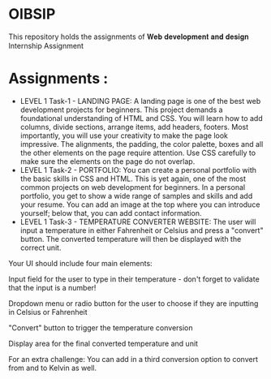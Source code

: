 # OIBSIP
 This repository holds the assignments of 𝐖𝐞𝐛 𝐝𝐞𝐯𝐞𝐥𝐨𝐩𝐦𝐞𝐧𝐭 𝐚𝐧𝐝 𝐝𝐞𝐬𝐢𝐠𝐧 Internship Assignment
 
 # Assignments :

* LEVEL 1 Task-1 -  LANDING PAGE:  A landing page is one of the best web development projects for beginners. This project demands a foundational understanding of HTML      and CSS. You will learn how to add columns, divide sections, arrange items, add headers, footers. Most importantly, you will use your creativity to make the page look   impressive. The alignments, the padding, the color palette, boxes and all the other elements on the page require attention. Use CSS carefully to make sure the elements   on the page do not overlap. 
* LEVEL 1 Task-2 - PORTFOLIO: You can create a personal portfolio with the basic skills in CSS and HTML. This is yet again, one of the most common projects on web         development for beginners. In a personal portfolio, you get to show a wide range of samples and skills and add your resume. You can add an image at the top where you     can introduce yourself; below that, you can add contact information.
* LEVEL 1 Task-3 - TEMPERATURE CONVERTER WEBSITE: The user will input a temperature in either Fahrenheit or Celsius and press a "convert" button. The converted             temperature will then be displayed with the correct unit.

Your UI should include four main elements:

Input field for the user to type in their temperature - don't forget to validate that the input is a number!

Dropdown menu or radio button for the user to choose if they are inputting in Celsius or Fahrenheit

"Convert" button to trigger the temperature conversion

Display area for the final converted temperature and unit

For an extra challenge: You can add in a third conversion option to convert from and to Kelvin as well.


